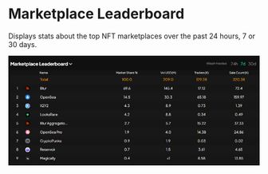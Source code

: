 
# Marketplace Leaderboard

Displays stats about the top NFT marketplaces over the past 24 hours, 7 or 30 days.

![MarketplaceLeaderboard inf](image_home/MarketplaceLeaderboard.png)